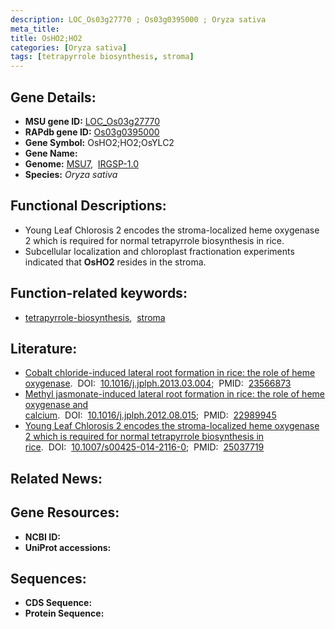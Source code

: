 ```yaml
---
description: LOC_Os03g27770 ; Os03g0395000 ; Oryza sativa
meta_title:
title: OsHO2;HO2
categories: [Oryza sativa]
tags: [tetrapyrrole biosynthesis, stroma]
---
```


## Gene Details:
- **MSU gene ID:** [LOC_Os03g27770](http://rice.uga.edu/cgi-bin/ORF_infopage.cgi?orf=LOC_Os03g27770)  
- **RAPdb gene ID:** [Os03g0395000](https://rapdb.dna.affrc.go.jp/locus/?name=Os03g0395000)  
- **Gene Symbol:** OsHO2;HO2;OsYLC2
- **Gene Name:**
- **Genome:**  [MSU7](http://rice.uga.edu/),&nbsp;&nbsp;[IRGSP-1.0](https://rapdb.dna.affrc.go.jp/download/irgsp1.html)
- **Species:** *Oryza sativa*

## Functional Descriptions:
   - Young Leaf Chlorosis 2 encodes the stroma-localized heme oxygenase 2 which is required for normal tetrapyrrole biosynthesis in rice.
   - Subcellular localization and chloroplast fractionation experiments indicated that **OsHO2** resides in the stroma.

## Function-related keywords:
   - [tetrapyrrole-biosynthesis](/tags/tetrapyrrole-biosynthesis/),&nbsp;&nbsp;[stroma](/tags/stroma/)

## Literature:
   - [Cobalt chloride-induced lateral root formation in rice: the role of heme oxygenase](https://www.doi.org/10.1016/j.jplph.2013.03.004).&nbsp;&nbsp;DOI:&nbsp;&nbsp;[10.1016/j.jplph.2013.03.004](https://www.doi.org/10.1016/j.jplph.2013.03.004);&nbsp;&nbsp;PMID:&nbsp;&nbsp;[23566873](https://pubmed.ncbi.nlm.nih.gov/23566873/)
   - [Methyl jasmonate-induced lateral root formation in rice: the role of heme oxygenase and calcium](https://www.doi.org/10.1016/j.jplph.2012.08.015).&nbsp;&nbsp;DOI:&nbsp;&nbsp;[10.1016/j.jplph.2012.08.015](https://www.doi.org/10.1016/j.jplph.2012.08.015);&nbsp;&nbsp;PMID:&nbsp;&nbsp;[22989945](https://pubmed.ncbi.nlm.nih.gov/22989945/)
   - [Young Leaf Chlorosis 2 encodes the stroma-localized heme oxygenase 2 which is required for normal tetrapyrrole biosynthesis in rice](https://www.doi.org/10.1007/s00425-014-2116-0).&nbsp;&nbsp;DOI:&nbsp;&nbsp;[10.1007/s00425-014-2116-0](https://www.doi.org/10.1007/s00425-014-2116-0);&nbsp;&nbsp;PMID:&nbsp;&nbsp;[25037719](https://pubmed.ncbi.nlm.nih.gov/25037719/)

## Related News:

## Gene Resources:
- **NCBI ID:**  []()
- **UniProt accessions:** [](https://www.uniprot.org/uniprotkb//entry)

## Sequences:
- **CDS Sequence:**
- **Protein Sequence:**
